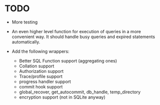 # TODO

- More testing

- An even higher level function for execution of queries in a more
  convenient way. It should handle busy queries and expired statements
  automatically.

- Add the following wrappers:

  - Better SQL Function support (aggregating ones)
  - Collation support
  - Authorization support
  - Trace/profile support
  - progress handler support
  - commit hook support
  - global_recover, get_autocommit, db_handle, temp_directory
  - encryption support (not in SQLite anyway)
